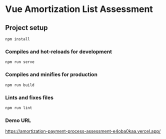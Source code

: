 # Vue Amortization List Assessment

## Project setup
```
npm install
```

### Compiles and hot-reloads for development
```
npm run serve
```

### Compiles and minifies for production
```
npm run build
```

### Lints and fixes files
```
npm run lint
```

### Demo URL
https://amortization-payment-process-assessment-e4oba0kaa.vercel.app/

